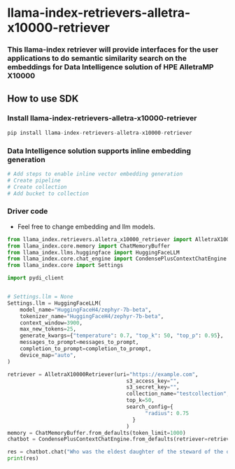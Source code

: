 # llama-index-retrievers-alletra-x10000-retriever

### This llama-index retriever will provide interfaces for the user applications to do semantic similarity search on the embeddings for Data Intelligence solution of HPE AlletraMP X10000

## How to use SDK

### Install llama-index-retrievers-alletra-x10000-retriever

```python
pip install llama-index-retrievers-alletra-x10000-retriever
```

### Data Intelligence solution supports inline embedding generation
``` python
# Add steps to enable inline vector embedding generation
# Create pipeline
# Create collection
# Add bucket to collection
```


### Driver code
- Feel free to change embedding and llm models.

```python
from llama_index.retrievers.alletra_x10000_retriever import AlletraX10000Retriever
from llama_index.core.memory import ChatMemoryBuffer
from llama_index.llms.huggingface import HuggingFaceLLM
from llama_index.core.chat_engine import CondensePlusContextChatEngine
from llama_index.core import Settings

import pydi_client


# Settings.llm = None
Settings.llm = HuggingFaceLLM(
    model_name="HuggingFaceH4/zephyr-7b-beta",
    tokenizer_name="HuggingFaceH4/zephyr-7b-beta",
    context_window=3900,
    max_new_tokens=25,
    generate_kwargs={"temperature": 0.7, "top_k": 50, "top_p": 0.95},
    messages_to_prompt=messages_to_prompt,
    completion_to_prompt=completion_to_prompt,
    device_map="auto",
)

retriever = AlletraX10000Retriever(uri="https://example.com",
                                      s3_access_key="",
                                      s3_secret_key="",
                                      collection_name="testcollection", 
                                      top_k=50,
                                      search_config={
                                            "radius": 0.75
                                        }
                                      )
memory = ChatMemoryBuffer.from_defaults(token_limit=1000)
chatbot = CondensePlusContextChatEngine.from_defaults(retriever=retriever, memory=memory)

res = chatbot.chat("Who was the eldest daughter of the steward of the old Lord de Versely?")
print(res)
```